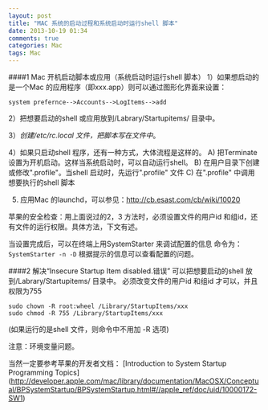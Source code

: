 ```yaml
---
layout: post
title: "MAC 系统的启动过程和系统启动时运行shell 脚本"
date: 2013-10-19 01:34
comments: true
categories: Mac
tags: Mac
---
```


####1 Mac 开机启动脚本或应用（系统启动时运行shell 脚本）
1）如果想启动的是一个Mac 的应用程序（即xxx.app）则可以通过图形化界面来设置：

    system prefernce-->Accounts-->LogItems-->add
 
2）把想要启动的shell 或应用放到/Labrary/Startupitems/ 目录中。

3）*创建/etc/rc.local 文件，把脚本写在文件中*。

<!-- more -->

4）如果只启动shell 程序，还有一种方式，大体流程是这样的。
    A) 把Terminate 设置为开机启动。这样当系统启动时，可以自动运行shell。
    B) 在用户目录下创建或修改".profile"。当shell 启动时，先运行".profile" 文件
    C) 在".profile" 中调用想要执行的shell 脚本
    
5)  应用Mac 的launchd，可以参见：http://cb.esast.com/cb/wiki/10020
 
苹果的安全检查：用上面说过的2，3 方法时，必须设置文件的用户id 和组id，还有文件的运行权限。具体方法，下文有述。
 
当设置完成后，可以在终端上用SystemStarter 来调试配置的信息
命令为：`SystemStarter -n -D`
根据提示的信息可以查看配置的问题。
 
 
####2 解决“Insecure Startup Item disabled.错误”
可以把想要启动的shell 放到/Labrary/Startupitems/ 目录中。
必须改变文件的用户id 和组id 才可以，并且权限为755

```
sudo chown -R root:wheel /Library/StartupItems/xxx
sudo chmod -R 755 /Library/StartupItems/xxx
```

(如果运行的是shell 文件，则命令中不用加 -R 选项)
 
 
注意：环境变量问题。

当然一定要参考苹果的开发者文档：
[Introduction to System Startup Programming Topics]
(http://developer.apple.com/mac/library/documentation/MacOSX/Conceptual/BPSystemStartup/BPSystemStartup.html#//apple_ref/doc/uid/10000172-SW1)